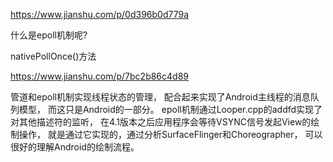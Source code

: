 https://www.jianshu.com/p/0d396b0d779a

什么是epoll机制呢?

nativePollOnce()方法

https://www.jianshu.com/p/7bc2b86c4d89

管道和epoll机制实现线程状态的管理，
配合起来实现了Android主线程的消息队列模型，
而这只是Android的一部分。
epoll机制通过Looper.cpp的addfd实现了对其他描述符的监听，
在4.1版本之后应用程序会等待VSYNC信号发起View的绘制操作，
就是通过它实现的，通过分析SurfaceFlinger和Choreographer，
可以很好的理解Android的绘制流程。
